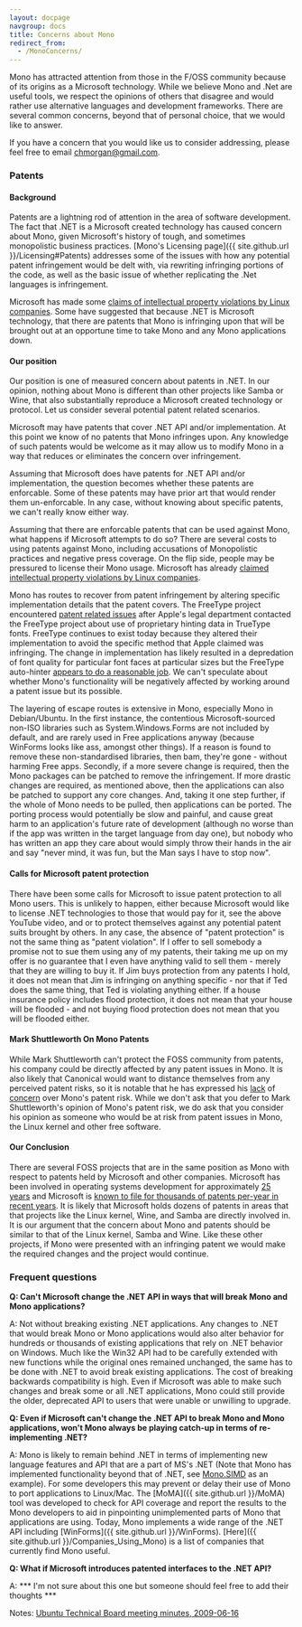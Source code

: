 ```yaml
---
layout: docpage
navgroup: docs
title: Concerns about Mono
redirect_from:
  - /MonoConcerns/
---
```


Mono has attracted attention from those in the F/OSS community because of its origins as a Microsoft technology. While we believe Mono and .Net are useful tools, we respect the opinions of others that disagree and would rather use alternative languages and development frameworks. There are several common concerns, beyond that of personal choice, that we would like to answer.

If you have a concern that you would like us to consider addressing, please feel free to email chmorgan@gmail.com.

### Patents

#### Background

Patents are a lightning rod of attention in the area of software development. The fact that .NET is a Microsoft created technology has caused concern about Mono, given Microsoft's history of tough, and sometimes monopolistic business practices. [Mono's Licensing page]({{ site.github.url }}/Licensing#Patents) addresses some of the issues with how any potential patent infringement would be delt with, via rewriting infringing portions of the code, as well as the basic issue of whether replicating the .Net languages is infringement.

Microsoft has made some [claims of intellectual property violations by Linux companies](http://www.youtube.com/watch?v=5B0GTYfPoMo). Some have suggested that because .NET is Microsoft technology, that there are patents that Mono is infringing upon that will be brought out at an opportune time to take Mono and any Mono applications down.

#### Our position

Our position is one of measured concern about patents in .NET. In our opinion, nothing about Mono is different than other projects like Samba or Wine, that also substantially reproduce a Microsoft created technology or protocol. Let us consider several potential patent related scenarios.

Microsoft may have patents that cover .NET API and/or implementation. At this point we know of no patents that Mono infringes upon. Any knowledge of such patents would be welcome as it may allow us to modify Mono in a way that reduces or eliminates the concern over infringement.

Assuming that Microsoft does have patents for .NET API and/or implementation, the question becomes whether these patents are enforcable. Some of these patents may have prior art that would render them un-enforcable. In any case, without knowing about specific patents, we can't really know either way.

Assuming that there are enforcable patents that can be used against Mono, what happens if Microsoft attempts to do so? There are several costs to using patents against Mono, including accusations of Monopolistic practices and negative press coverage. On the flip side, people may be pressured to license their Mono usage. Microsoft has already [claimed intellectual property violations by Linux companies](http://www.youtube.com/watch?v=5B0GTYfPoMo).

Mono has routes to recover from patent infringement by altering specific implementation details that the patent covers. The FreeType project encountered [patent related issues](http://freetype.sourceforge.net/patents.html) after Apple's legal department contacted the FreeType project about use of proprietary hinting data in TrueType fonts. FreeType continues to exist today because they altered their implementation to avoid the specific method that Apple claimed was infringing. The change in implementation has likely resulted in a depredation of font quality for particular font faces at particular sizes but the FreeType auto-hinter [appears to do a reasonable job](http://freetype.sourceforge.net/autohinting/hinter.html#screenshots). We can't speculate about whether Mono's functionality will be negatively affected by working around a patent issue but its possible.

The layering of escape routes is extensive in Mono, especially Mono in Debian/Ubuntu. In the first instance, the contentious Microsoft-sourced non-ISO libraries such as System.Windows.Forms are not included by default, and are rarely used in Free applications anyway (because WinForms looks like ass, amongst other things). If a reason is found to remove these non-standardised libraries, then bam, they're gone - without harming Free apps. Secondly, if a more severe change is required, then the Mono packages can be patched to remove the infringement. If more drastic changes are required, as mentioned above, then the applications can also be patched to support any core changes. And, taking it one step further, if the whole of Mono needs to be pulled, then applications can be ported. The porting process would potentially be slow and painful, and cause great harm to an application's future rate of development (although no worse than if the app was written in the target language from day one), but nobody who has written an app they care about would simply throw their hands in the air and say "never mind, it was fun, but the Man says I have to stop now".

#### Calls for Microsoft patent protection

There have been some calls for Microsoft to issue patent protection to all Mono users. This is unlikely to happen, either because Microsoft would like to license .NET technologies to those that would pay for it, see the above YouTube video, and or to protect themselves against any potential patent suits brought by others. In any case, the absence of "patent protection" is not the same thing as "patent violation". If I offer to sell somebody a promise not to sue them using any of my patents, their taking me up on my offer is no guarantee that I even have anything valid to sell them - merely that they are willing to buy it. If Jim buys protection from any patents I hold, it does not mean that Jim is infringing on anything specific - nor that if Ted does the same thing, that Ted is violating anything either. If a house insurance policy includes flood protection, it does not mean that your house will be flooded - and not buying flood protection does not mean that you will be flooded either.

#### Mark Shuttleworth On Mono Patents

While Mark Shuttleworth can't protect the FOSS community from patents, his company could be directly affected by any patent issues in Mono. It is also likely that Canonical would want to distance themselves from any perceived patent risks, so it is notable that he has expressed his [lack](http://boycottnovell.com/2008/02/22/mark-shuttleworth-on-patents/) of [concern](http://d0od.blogspot.com/2009/04/mark-shuttleworth-qa-part1-gnome-3-new.html) over Mono's patent risk. While we don't ask that you defer to Mark Shuttleworth's opinion of Mono's patent risk, we do ask that you consider his opinion as someone who would be at risk from patent issues in Mono, the Linux kernel and other free software.

#### Our Conclusion

There are several FOSS projects that are in the same position as Mono with respect to patents held by Microsoft and other companies. Microsoft has been involved in operating systems development for approximately [25 years](http://en.wikipedia.org/wiki/Windows#Early_versions) and Microsoft is [known to file for thousands of patents per-year in recent years](http://www.itjungle.com/two/two011608-story02.html). It is likely that Microsoft holds dozens of patents in areas that that projects like the Linux kernel, Wine, and Samba are directly involved in. It is our argument that the concern about Mono and patents should be similar to that of the Linux kernel, Samba and Wine. Like these other projects, if Mono were presented with an infringing patent we would make the required changes and the project would continue.

### Frequent questions

**Q: Can't Microsoft change the .NET API in ways that will break Mono and Mono applications?**

A: Not without breaking existing .NET applications. Any changes to .NET that would break Mono or Mono applications would also alter behavior for hundreds or thousands of existing applications that rely on .NET behavior on Windows. Much like the Win32 API had to be carefully extended with new functions while the original ones remained unchanged, the same has to be done with .NET to avoid break existing applications. The cost of breaking backwards compatibility is high. Even if Microsoft was able to make such changes and break some or all .NET applications, Mono could still provide the older, deprecated API to users that were unable or unwilling to upgrade.

**Q: Even if Microsoft can't change the .NET API to break Mono and Mono applications, won't Mono always be playing catch-up in terms of re-implementing .NET?**

A: Mono is likely to remain behind .NET in terms of implementing new language features and API that are a part of MS's .NET (Note that Mono has implemented functionality beyond that of .NET, see [Mono.SIMD](http://tirania.org/blog/archive/2008/Nov-03.html) as an example). For some developers this may prevent or delay their use of Mono to port applications to Linux/Mac. The [MoMA]({{ site.github.url }}/MoMA) tool was developed to check for API coverage and report the results to the Mono developers to aid in pinpointing unimplemented parts of Mono that applications are using. Today, Mono implements a wide range of the .NET API including [WinForms]({{ site.github.url }}/WinForms). [Here]({{ site.github.url }}/Companies_Using_Mono) is a list of companies that currently find Mono useful.

**Q: What if Microsoft introduces patented interfaces to the .NET API?**

A: \*\*\* I'm not sure about this one but someone should feel free to add their thoughts \*\*\*

Notes: [Ubuntu Technical Board meeting minutes, 2009-06-16](https://lists.ubuntu.com/archives/ubuntu-devel/2009-June/028347.html)

